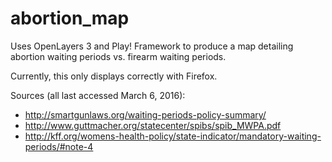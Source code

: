 # abortion_map
Uses OpenLayers 3 and Play! Framework to produce a map detailing abortion waiting periods vs. firearm waiting periods. 

Currently, this only displays correctly with Firefox.

Sources (all last accessed March 6, 2016):
* http://smartgunlaws.org/waiting-periods-policy-summary/ 
* http://www.guttmacher.org/statecenter/spibs/spib_MWPA.pdf
* http://kff.org/womens-health-policy/state-indicator/mandatory-waiting-periods/#note-4
